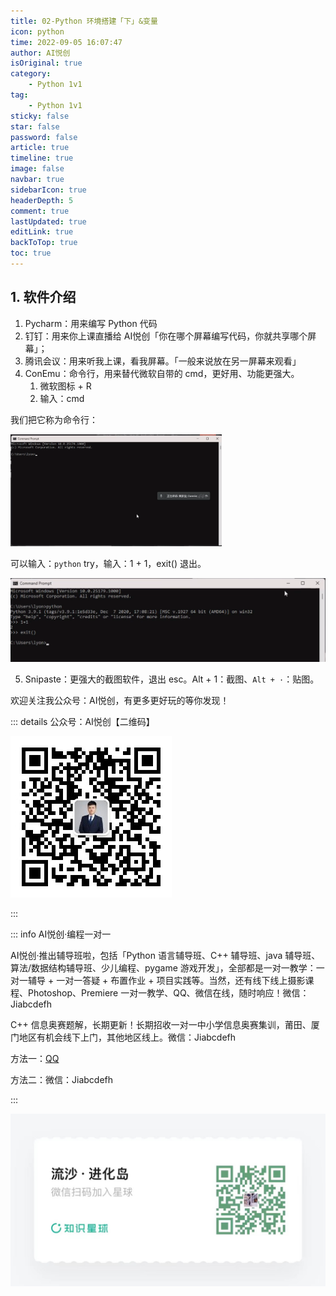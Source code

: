 ```yaml
---
title: 02-Python 环境搭建「下」&变量
icon: python
time: 2022-09-05 16:07:47
author: AI悦创
isOriginal: true
category: 
    - Python 1v1
tag:
    - Python 1v1
sticky: false
star: false
password: false
article: true
timeline: true
image: false
navbar: true
sidebarIcon: true
headerDepth: 5
comment: true
lastUpdated: true
editLink: true
backToTop: true
toc: true
---
```


## 1. 软件介绍

1. Pycharm：用来编写 Python 代码
2. 钉钉：用来你上课直播给 AI悦创「你在哪个屏幕编写代码，你就共享哪个屏幕」；
3. 腾讯会议：用来听我上课，看我屏幕。「一般来说放在另一屏幕来观看」
4. ConEmu：命令行，用来替代微软自带的 cmd，更好用、功能更强大。
    1. 微软图标 + R
    2. 输入：cmd

我们把它称为命令行：

<img src="./02.assets/image-20220905161746031.png" alt="image-20220905161746031" style="zoom: 33%;" />

可以输入：`python` try，输入：1 + 1，exit() 退出。

![image-20220905162059626](./02.assets/image-20220905162059626.png)

5. Snipaste：更强大的截图软件，退出 esc。Alt + 1：截图、`Alt + ·`：贴图。







欢迎关注我公众号：AI悦创，有更多更好玩的等你发现！

::: details 公众号：AI悦创【二维码】

![](/gzh.jpg)

:::

::: info AI悦创·编程一对一

AI悦创·推出辅导班啦，包括「Python 语言辅导班、C++ 辅导班、java 辅导班、算法/数据结构辅导班、少儿编程、pygame 游戏开发」，全部都是一对一教学：一对一辅导 + 一对一答疑 + 布置作业 + 项目实践等。当然，还有线下线上摄影课程、Photoshop、Premiere 一对一教学、QQ、微信在线，随时响应！微信：Jiabcdefh

C++ 信息奥赛题解，长期更新！长期招收一对一中小学信息奥赛集训，莆田、厦门地区有机会线下上门，其他地区线上。微信：Jiabcdefh

方法一：[QQ](http://wpa.qq.com/msgrd?v=3&uin=1432803776&site=qq&menu=yes)

方法二：微信：Jiabcdefh

:::

![](/zsxq.jpg)
